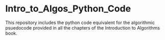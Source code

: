 # Intro_to_Algos_Python_Code
This repository includes the python code equivalent for the algorithmic psuedocode provided in all the chapters of the Introduction to Algorithms book.
